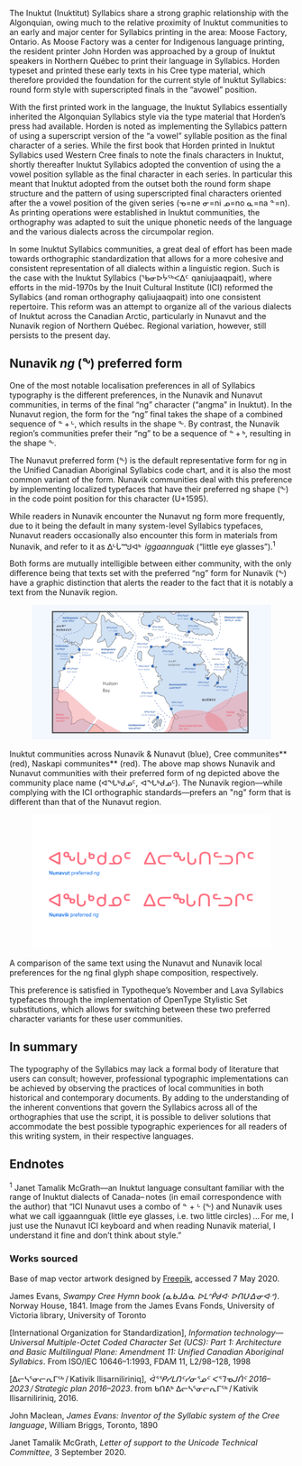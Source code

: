 The Inuktut (Inuktitut) Syllabics share a strong graphic relationship with the Algonquian, owing much to the relative proximity of Inuktut communities to an early and major center for Syllabics printing in the area: Moose Factory, Ontario. As Moose Factory was a center for Indigenous language printing, the resident printer John Horden was approached by a group of Inuktut speakers in Northern Québec to print their language in Syllabics. Horden typeset and printed these early texts in his Cree type material, which therefore provided the foundation for the current style of Inuktut Syllabics: round form style with superscripted finals in the “avowel” position.

With the first printed work in the language, the Inuktut Syllabics essentially inherited the Algonquian Syllabics style via the type material that Horden’s press had available. Horden is noted as implementing the Syllabics pattern of using a superscript version of the “a vowel” syllable position as the final character of a series. While the first book that Horden printed in Inuktut Syllabics used Western Cree finals to note the finals characters in Inuktut, shortly thereafter Inuktut Syllabics adopted the convention of using the a vowel position syllable as the final character in each series. In particular this meant that Inuktut adopted from the outset both the round form shape structure and the pattern of using superscripted final characters oriented after the a vowel position of the given series (ᓀ=ne ᓂ=ni ᓄ=no ᓇ=na ᓐ=n). As printing operations were established in Inuktut communities, the orthography was adapted to suit the unique phonetic needs of the language and the various dialects across the circumpolar region.

​​In some Inuktut Syllabics communities, a great deal of effort has been made towards orthographic standardization that allows for a more cohesive and consistent representation of all dialects within a linguistic region. Such is the case with the Inuktut Syllabics (ᖃᓂᐅᔮᖅᐸᐃᑦ  qaniujaaqpait), where efforts in the mid-1970s by the Inuit Cultural Institute (ICI) reformed the Syllabics (and roman orthography qaliujaaqpait) into one consistent repertoire. This reform was an attempt to organize all of the various dialects of Inuktut across the Canadian Arctic, particularly in Nunavut and the Nunavik region of Northern Québec. Regional variation, however, still persists to the present day.

## Nunavik *ng* (ᖕ) preferred form

One of the most notable localisation preferences in all of Syllabics typography is the different preferences, in the Nunavik and Nunavut communities, in terms of the final “ng” character (“angma” in Inuktut). In the Nunavut region, the form for the “ng” final takes the shape of a combined sequence of ᓐ + ᒡ, which results in the shape ᖕ. By contrast, the Nunavik region’s communities prefer their “ng” to be a sequence of ᓐ + ᒃ, resulting in the shape ᖕ.

The Nunavut preferred form (ᖕ) is the default representative form for ng in the Unified Canadian Aboriginal Syllabics code chart, and it is also the most common variant of the form. Nunavik communities deal with this preference by implementing localized typefaces that have their preferred ng shape (ᖕ) in the code point position for this character (U+1595).

While readers in Nunavik encounter the Nunavut ng form more frequently, due to it being the default in many system-level Syllabics typefaces, Nunavut readers occasionally also encounter this form in materials from Nunavik, and refer to it as ᐃᒡᒑᙳᐊᒃ  *iggaannguak* (“little eye glasses”).<sup>1</sup>

Both forms are mutually intelligible between either community, with the only difference being that texts set with the preferred “ng” form for Nunavik (ᖕ) have a graphic distinction that alerts the reader to the fact that it is notably a text from the Nunavik region.

<figure>

![A map of the Nunavut and Nunavik regions and their respective communities who use Syllabics](images/article_03_figure_01_png.png)

</figure>
<figcaption>Inuktut communities across Nunavik & Nunavut (blue), Cree communites** (red), Naskapi communites** (red). The above map shows Nunavik and Nunavut communities with their preferred form of ng depicted above the community place name (ᐊᖓᒃᑯᓄᑦ,  ᐊᖓᒃᑯᓄᑦ). The Nunavik region—while complying with the ICI orthographic standards—prefers an "ng" form that is different than that of the Nunavut region.</figcaption>

<figure>

![Comparing the preferred representation of the Nunavut and Nunavik ng final form](images/article_03_figure_02.svg)

</figure>
<figcaption>A comparison of the same text using the Nunavut and Nunavik local preferences for the ng final glyph shape composition, respectively.</figcaption>

This preference is satisfied in Typotheque’s November and Lava Syllabics typefaces through the implementation of OpenType Stylistic Set substitutions, which allows for switching between these two preferred character variants for these user communities.

## In summary
The typography of the Syllabics may lack a formal body of literature that users can consult; however, professional typographic implementations can be achieved by observing the practices of local communities in both historical and contemporary documents. By adding to the understanding of the inherent conventions that govern the Syllabics across all of the orthographies that use the script, it is possible to deliver solutions that accommodate the best possible typographic experiences for all readers of this writing system, in their respective languages.

## Endnotes

<sup>1</sup> Janet Tamalik McGrath—an Inuktut language consultant familiar with the range of Inuktut dialects of Canada– notes (in email correspondence with the author) that “ICI Nunavut uses a combo of ᓐ + ᒡ (ᖕ) and Nunavik uses what we call iggaannguak (little eye glasses, i.e. two little circles) … For me, I just use the Nunavut ICI keyboard and when reading Nunavik material, I understand it fine and don’t think about style.”

### Works sourced

Base of map vector artwork designed by [Freepik](https://www.freepik.com/free-photos-vectors/travel), accessed 7 May 2020.

James Evans, *Swampy Cree Hymn book (ᓇᑲᒧᐏᓇ ᐅᒪᐢᑮᑯᐘ ᐅᑎᑘᐏᓂᐘᐤ)*. Norway House, 1841. Image from the James Evans Fonds, University of Victoria library, University of Toronto

[International Organization for Standardization], *Information technology—Universal Multiple-Octet Coded Character Set (UCS): Part 1: Architecture and Basic Multilingual Plane: Amendment 11: Unified Canadian Aboriginal Syllabics*. From ISO/IEC 10646–1:1993, FDAM 11, L2/98–128, 1998

[ᐃᓕᓴᕐᓂᓕᕆᒥᖅ / Kativik Ilisarniliriniq], *ᐋᕐᕐᑭᓯᒪᑎᑦᓯᓂᕐᓄᑦ ᐸᕐᒣᓀᒍᑏᑦ 2016–2023 / Strategic plan 2016–2023*. from ᑲᑎᕕᒃ ᐃᓕᓴᕐᓂᓕᕆᒥᖅ / Kativik Ilisarniliriniq, 2016.

John Maclean, *James Evans: Inventor of the Syllabic system of the Cree language*, William Briggs, Toronto, 1890

Janet Tamalik McGrath, *Letter of support to the Unicode Technical Committee*, 3 September 2020.
